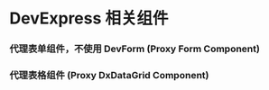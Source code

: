# DevExpress 相关组件

### 代理表单组件，不使用 DevForm (Proxy Form Component)

### 代理表格组件 (Proxy DxDataGrid Component)